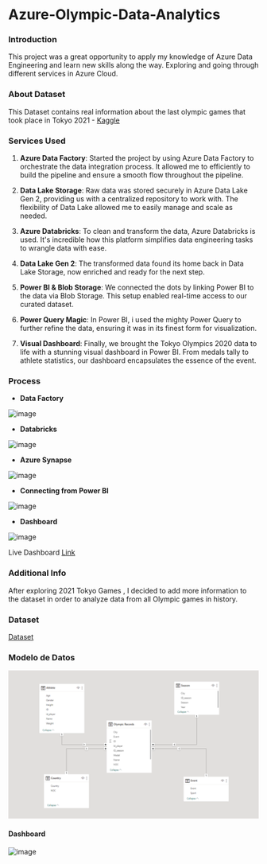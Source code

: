 # Azure-Olympic-Data-Analytics


### Introduction 
This project was a great opportunity to apply my knowledge of Azure Data Engineering and learn new skills along the way. Exploring and going through different services in Azure Cloud.

### About Dataset
This Dataset contains real information about the last olympic games that took place in Tokyo 2021  - [Kaggle](https://www.kaggle.com/datasets/arjunprasadsarkhel/2021-olympics-in-tokyo)

 ### Services Used

1. **Azure Data Factory**: Started the project by using Azure Data Factory to orchestrate the data integration process. It allowed me to efficiently to build the pipeline and ensure a smooth flow throughout the pipeline.

2. **Data Lake Storage**: Raw data was stored securely in Azure Data Lake Gen 2, providing us with a centralized repository to work with. The flexibility of Data Lake allowed me to easily manage and scale as needed.

3. **Azure Databricks**: To clean and transform the data, Azure Databricks is used. It's incredible how this platform simplifies data engineering tasks to wrangle data with ease.

4. **Data Lake Gen 2**: The transformed data found its home back in Data Lake Storage, now enriched and ready for the next step.

5.  **Power BI & Blob Storage**: We connected the dots by linking Power BI to the data via Blob Storage. This setup enabled real-time access to our curated dataset.

6.  **Power Query Magic**: In Power BI, i used the mighty Power Query to further refine the data, ensuring it was in its finest form for visualization.

7.  **Visual Dashboard**: Finally, we brought the Tokyo Olympics 2020 data to life with a stunning visual dashboard in Power BI. From medals tally to athlete statistics, our dashboard encapsulates the essence of the event.


 ### Process
 
 -  **Data Factory**

![image](https://github.com/Gaboytes/Azure-Olympic-Data-Analytics/assets/145523136/3fca7e9b-7e9b-4632-b6bd-00deb48b6298)

 -  **Databricks**
   
![image](https://github.com/Gaboytes/Azure-Olympic-Data-Analytics/assets/145523136/1ec60de8-032a-4a5c-88a3-b88083de51bf)

 -  **Azure Synapse**

![image](https://github.com/Gaboytes/Azure-Olympic-Data-Analytics/assets/145523136/59aae5a7-6b55-4dab-a5be-813d1863bc59)

 -  **Connecting from Power BI**
    
![image](https://github.com/Gaboytes/Azure-Olympic-Data-Analytics/assets/145523136/26ee4947-48b5-4573-9199-ee72e991e55f)

 -  **Dashboard**
   
![image](https://github.com/Gaboytes/Azure-Olympic-Data-Analytics/assets/145523136/85615f2d-a32f-4155-8201-83fdb2312f85)

Live Dashboard [Link](https://www.novypro.com/project/azure-olympic-analysis)

 ### Additional Info

 After exploring 2021 Tokyo Games , I decided to add more information to the dataset in order to analyze data from all Olympic games in history.

 ### Dataset 
[Dataset](https://github.com/Gaboytes/Azure-Olympic-Data-Analytics/blob/main/Data/Olympics%20Dataset.xlsx)

### Modelo de Datos
![modelo](https://github.com/Gaboytes/Azure-Olympic-Data-Analytics/blob/main/modelo.png)

#### Dashboard

![image](https://github.com/Gaboytes/Azure-Olympic-Data-Analytics/assets/145523136/5d35a98e-f631-40fa-9086-1ad55cf8e012)



















